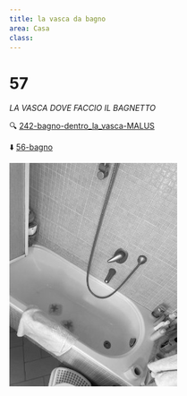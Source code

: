 ```yaml
---
title: la vasca da bagno
area: Casa
class:
---
```

# 57
_LA VASCA DOVE FACCIO IL BAGNETTO_

🔍 [242-bagno-dentro_la_vasca-MALUS](242-bagno-dentro_la_vasca-MALUS.md)

⬇️ [56-bagno](56-bagno.md)

![foto_72](_assets/preview/foto_72.jpg)